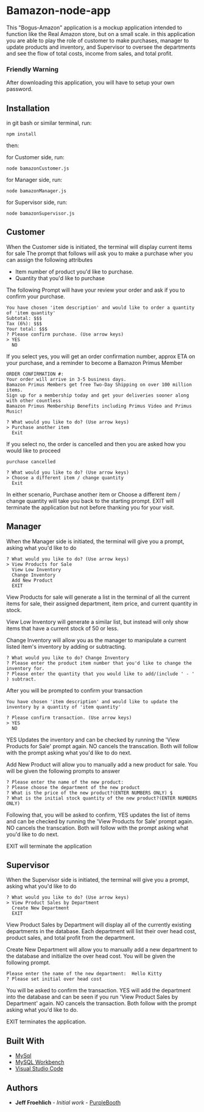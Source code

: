 # Bamazon-node-app

This "Bogus-Amazon" application is a mockup application intended to function like the Real Amazon store, but on a small scale.
in this application you are able to play the role of customer to make purchases, manager to update products and inventory, and Supervisor to oversee the departments and see the flow of total costs, income from sales, and total profit. 

### Friendly Warning

After downloading this application, you will have to setup your own password.

## Installation

in git bash or similar terminal, run:

`npm install`

then:

for Customer side, run:

`node bamazonCustomer.js`

for Manager side, run: 

`node bamazonManager.js`

for Supervisor side, run: 

`node bamazonSupervisor.js`

## Customer

When the Customer side is initiated, the terminal will display current items for sale
The prompt that follows will ask you to make a purchase wher you can assign the following attributes

* Item number of product you'd like to purchase.
* Quantity that you'd like to purchase

The following Prompt will have your review your order and ask if you to confirm your purchase.

```
You have chosen 'item description' and would like to order a quantity of 'item quantity'
Subtotal: $$$
Tax (6%): $$$
Your total: $$$
? Please confirm purchase. (Use arrow keys)
> YES
  NO
```
If you select yes, you will get an order confirmation number, approx ETA on your purchase, and a reminder to become a Bamazon Primus Member

```
ORDER CONFIRMATION #:
Your order will arrive in 3-5 business days.
Bamazon Primus Members get free Two-Day Shipping on over 100 million items.
Sign up for a membership today and get your deliveries sooner along with other countless
Bamazon Primus Membership Benefits including Primus Video and Primus Music!

? What would you like to do? (Use arrow keys)
> Purchase another item
  Exit
```

If you select no, the order is cancelled and then you are asked how you would like to proceed 

```
purchase cancelled

? What would you like to do? (Use arrow keys)
> Choose a different item / change quantity
  Exit
```
In either scenario, Purchase another item or Choose a different item / change quantity will take you back to the starting prompt. EXIT will terminate the application but not before thanking you for your visit.

## Manager

When the Manager side is initiated, the terminal will give you a prompt, asking what you'd like to do

```
? What would you like to do? (Use arrow keys)
> View Products for Sale
  View Low Inventory
  Change Inventory
  Add New Product
  EXIT
```

View Products for sale will generate a list in the terminal of all the current items for sale, their assigned department, item price, and current quantity in stock.

View Low Inventory will generate a similar list, but instead will only show items that have a current stock of 50 or less.

Change Inventory will allow you as the manager to manipulate a current listed item's inventory by adding or subtracting.

```
? What would you like to do? Change Inventory
? Please enter the product item number that you'd like to change the inventory for.
? Please enter the quantity that you would like to add/(include ' - ' ) subtract. 
```

After you will be prompted to confirm your transaction

```
You have chosen 'item description' and would like to update the inventory by a quantity of 'item quantity'

? Please confirm transaction. (Use arrow keys)
> YES
  NO
```

YES Updates the inventory and can be checked by running the 'View Products for Sale' prompt again. NO cancels the transcation. Both will follow with the prompt asking what you'd like to do next.

Add New Product will allow you to manually add a new product for sale. You will be given the following prompts to answer

```
? Please enter the name of the new product: 
? Please choose the department of the new product 
? What is the price of the new product?(ENTER NUMBERS ONLY) $
? What is the initial stock quantity of the new product?(ENTER NUMBERS ONLY)  
```

Following that, you will be asked to confirm, YES updates the list of items and can be checked by running the 'View Products for Sale' prompt again. NO cancels the transcation. Both will follow with the prompt asking what you'd like to do next.

EXIT will terminate the application

## Supervisor

When the Supervisor side is initiated, the terminal will give you a prompt, asking what you'd like to do

```
? What would you like to do? (Use arrow keys)
> View Product Sales by Department
  Create New Department
  EXIT
```

View Product Sales by Department will display all of the currently existing departments in the database. Each department will list their over head cost, product sales, and total profit from the department.

Create New Department will allow you to manually add a new department to the database and initialize the over head cost. You will be given the following prompt.

```
Please enter the name of the new department:  Hello Kitty
? Please set initial over head cost
```

You will be asked to confirm the transaction. YES will add the department into the database and can be seen if you run 'View Product Sales by Department' again. NO cancels the transaction. Both follow with the prompt asking what you'd like to do.

EXIT terminates the application.


## Built With

* [MySql](https://www.mysql.com/) 
* [MySQL Workbench](https://www.mysql.com/products/workbench/)
* [Visual Studio Code](https://code.visualstudio.com/)

## Authors

* **Jeff Froehlich** - *Initial work* - [PurpleBooth](https://github.com/jsf5077)

